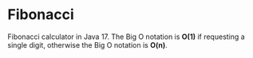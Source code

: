 # Fibonacci
Fibonacci calculator in Java 17. The Big O notation is **O(1)** if requesting a single digit, otherwise the Big O notation is **O(n)**.

